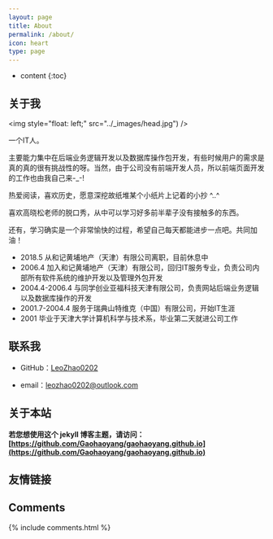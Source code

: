 ```yaml
---
layout: page
title: About
permalink: /about/
icon: heart
type: page
---
```


* content
{:toc}

## 关于我



<img style="float: left;" src="../_images/head.jpg") />

一个IT人。

主要能力集中在后端业务逻辑开发以及数据库操作包开发，有些时候用户的需求是真的真的很有挑战性的呀。当然，由于公司没有前端开发人员，所以前端页面开发的工作也由我自己来-_-! 

热爱阅读，喜欢历史，愿意深挖故纸堆某个小纸片上记着的小抄 ^..^

喜欢高晓松老师的脱口秀，从中可以学习好多前半辈子没有接触多的东西。

还有，学习确实是一个非常愉快的过程，希望自己每天都能进步一点吧。共同加油！

* 2018.5 从和记黄埔地产（天津）有限公司离职，目前休息中
* 2006.4 加入和记黄埔地产（天津）有限公司，回归IT服务专业，负责公司内部所有软件系统的维护开发以及管理外包开发
* 2004.4-2006.4 与同学创业亚福科技天津有限公司，负责网站后端业务逻辑以及数据库操作的开发
* 2001.7-2004.4 服务于瑞典山特维克（中国）有限公司，开始IT生涯 
* 2001 毕业于天津大学计算机科学与技术系，毕业第二天就进公司工作

## 联系我

* GitHub：[LeoZhao0202](https://leozhao0202.github.io)

* email：leozhao0202@outlook.com

  

## 关于本站

**若您想使用这个 jekyll 博客主题，请访问：[https://github.com/Gaohaoyang/gaohaoyang.github.io](https://github.com/Gaohaoyang/gaohaoyang.github.io)**



## 友情链接



## Comments

{% include comments.html %}
